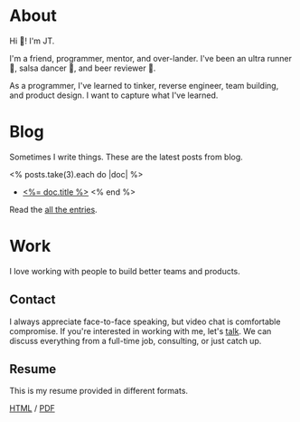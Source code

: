 # About

Hi :wave:! I'm JT.

I'm a friend, programmer, mentor, and over-lander.
I've been an ultra runner :running:, salsa dancer :dancer:, and beer reviewer :beer:.

As a programmer, 
I've learned to tinker, reverse engineer, team building, and product design.
I want to capture what I've learned.

# Blog

Sometimes I write things.
These are the latest posts from blog.

<% posts.take(3).each do |doc| %>
* [<%= doc.title %>](<%= doc.path %>)
<% end %>

Read the [all the entries](/posts).

# Work

I love working with people to build better teams and products.


## Contact

I always appreciate face-to-face speaking,
but video chat is comfortable compromise.
If you're interested in working with me,
let's <a href="mailto:hello2022@jtarchie.com">talk</a>.
We can discuss everything from a
full-time job,
consulting,
or just catch up.

## Resume

This is my resume provided in different formats.

[HTML](resume/index.html) / [PDF](resume/index.pdf)